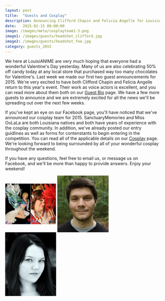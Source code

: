 ```yaml
---
layout: post
title:  "Guests and Cosplay"
description: Announcing Clifford Chapin and Felicia Angelle for LouisiANIME 2015!
date:   2015-02-15 08:00:00
image: /images/meta/cosplayteam1-3.png
image1: /images/guests/headshot_clifford.jpg
image2: /images/guests/headshot_fee.jpg
category: guests_2015
---
```


<style>
.imageblock > div {
    display: inline;
}
.imageblock img {
    max-width: 100%;
    vertical-align: middle;
}
</style>

We here at LouisiANIME are very much hoping that everyone had a wonderful Valentine's Day yesterday. Many of us are also celebrating 50% off candy today at any local store that purchased way too many chocolates for Valentine's. Last week we made our first two guest announcements for 2015. We're very excited to have both Clifford Chapin and Felicia Angelle return to this year's event. Their work as voice actors is excellent, and you can read more about them both on our <a href="/guests/">Guest Bio</a> page. We have a few more guests to announce and we are extremely excited for all the news we'll be spreading out over the next few weeks.

If you've kept an eye on our Facebook page, you'll have noticed that we've announced our cosplay team for 2015. SanctuaryMemories and Miss OoLaLa are both Louisiana natives and both have years of experience with the cosplay community. In addition, we've already posted our entry guidlines as well as forms for contenstants to begin entering in the competition. You can read all of the applicable details on our <a href="/cosplay/">Cosplay</a> page. We're looking forward to being surrounded by all of your wonderful cosplay throughout the weekend.

If you have any questions, feel free to email us, or message us on Facebook, and we'll be more than happy to provide answers. Enjoy your weekend!


<div class="imageblock" style="float: right 50%">
    <div>
        <a href="/images/cosplay/cosplayteam1.png" data-lightbox="Guests and Cosplay"><img alt="" src="/images/cosplay/cosplayteam1.png" style="height:33%; width:33%" /></a>
    </div>
    <div>
        <a href="/images/guests/headshot_clifford.jpg" data-lightbox="Guests and Cosplay"><img alt="" src="/images/guests/headshot_clifford.jpg" style="height:33%; width:33%" /></a>
    </div>
    <div>
        <a href="/images/guests/headshot_fee.jpg" data-lightbox="Guests and Cosplay"><img alt="" src="/images/guests/headshot_fee.jpg" style="height:33%; width:33%" /></a>
    </div>
</div>
